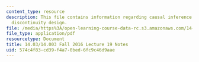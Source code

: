 ```yaml
---
content_type: resource
description: This file contains information regarding causal inference using regression
  discontinuity design.
file: /media/https%3A/open-learning-course-data-rc.s3.amazonaws.com/14-03-microeconomic-theory-and-public-policy-fall-2016/574c4f83cd39f4a70bed6fc9c46d9aae_MIT14_03F16_lec19.pdf
file_type: application/pdf
resourcetype: Document
title: 14.03/14.003 Fall 2016 Lecture 19 Notes
uid: 574c4f83-cd39-f4a7-0bed-6fc9c46d9aae
---
```

